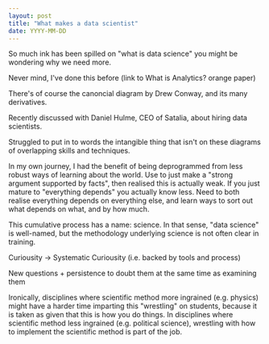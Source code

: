 ```yaml
---
layout: post
title: "What makes a data scientist"
date: YYYY-MM-DD
---
```


So much ink has been spilled on "what is data science" you might be wondering why we need more.

Never mind, I've done this before (link to What is Analytics? orange paper)

There's of course the canoncial diagram by Drew Conway, and its many derivatives.

Recently discussed with Daniel Hulme, CEO of Satalia, about hiring data scientists.

Struggled to put in to words the intangible thing that isn't on these diagrams of overlapping skills and techniques.

In my own journey, I had the benefit of being deprogrammed from less robust ways of learning about the world. Use to just make a "strong argument supported by facts", then realised this is actually weak. If you just mature to "everything depends" you actually know less. Need to both realise everything depends on everything else, and learn ways to sort out what depends on what, and by how much.

This cumulative process has a name: science. In that sense, "data science" is well-named, but the methodology underlying science is not often clear in training.

Curiousity -> Systematic Curiousity (i.e. backed by tools and process)

New questions + persistence to doubt them at the same time as examining them

Ironically, disciplines where scientific method more ingrained (e.g. physics) might have a harder time imparting this "wrestling" on students, because it is taken as given that this is how you do things. In disciplines where scientific method less ingrained (e.g. political science), wrestling with how to implement the scientific method is part of the job.
